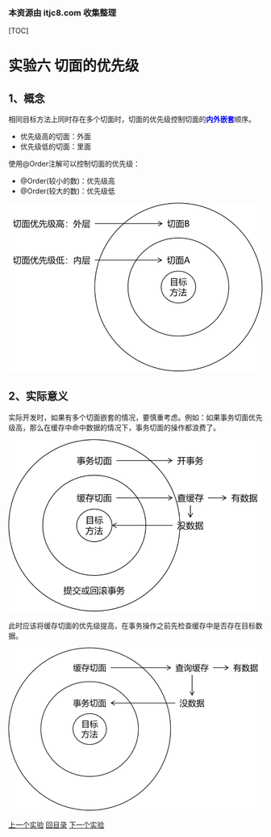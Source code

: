 ### 本资源由 itjc8.com 收集整理
[TOC]

# 实验六 切面的优先级

## 1、概念

相同目标方法上同时存在多个切面时，切面的优先级控制切面的<span style="color:blue;font-weight:bold;">内外嵌套</span>顺序。

- 优先级高的切面：外面
- 优先级低的切面：里面



使用@Order注解可以控制切面的优先级：

- @Order(较小的数)：优先级高
- @Order(较大的数)：优先级低

![images](../images/img012.png)





## 2、实际意义

实际开发时，如果有多个切面嵌套的情况，要慎重考虑。例如：如果事务切面优先级高，那么在缓存中命中数据的情况下，事务切面的操作都浪费了。

![images](../images/img013.png)



此时应该将缓存切面的优先级提高，在事务操作之前先检查缓存中是否存在目标数据。

![images](../images/img014.png)



[上一个实验](experiment05.html) [回目录](../verse05.html) [下一个实验](experiment07.html)